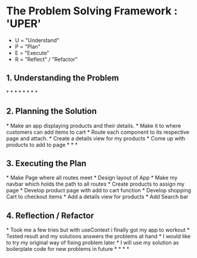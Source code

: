<h1>The Problem Solving Framework : 'UPER'</h1>

* U = "Understand"
* P = "Plan"
* E = "Execute"
* R = "Reflect" / "Refactor"

<h2>1. Understanding the Problem</h2>
* 
* 
* 
*
*
*
*
*
<h2>
    2. Planning the Solution
</h2>
* Make an app displaying products and their details.
* Make it to where customers can add items to cart
* Route each component to its respective page and attach.
* Create a details view for my products
* Come up with products to add to page
*
*
*
<h2>
    3. Executing the Plan
</h2>
* Make Page where all routes meet
* Design layout of App
* Make my navbar which holds the path to all routes
* Create products to assign my page
* Develop product page with add to cart function
* Develop shopping Cart to checkout items
* Add a details view for products
* Add Search bar
<h2>
    4. Reflection / Refactor
</h2>
* Took me a few tries but with useContext i finally got my app to workout
* Tested result and my solutions answers the problems at hand
* I would like to try my original way of fixing problem later
* I will use my solution as boilerplate code for new problems in future
*
*
*
*
